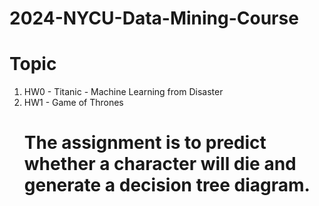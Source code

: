 # 2024-NYCU-Data-Mining-Course
# Topic
1. HW0 - Titanic - Machine Learning from Disaster
2. HW1 - Game of Thrones
    # The assignment is to predict whether a character will die and generate a decision tree diagram.

